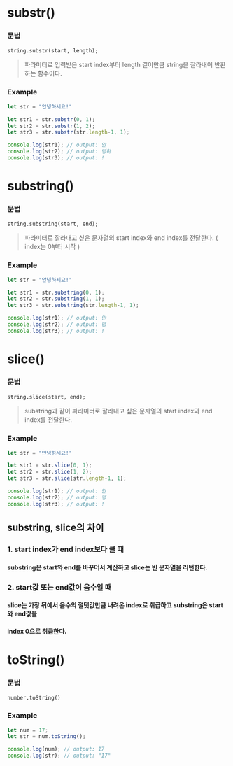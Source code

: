 # substr()
### 문법
`string.substr(start, length);`
> 파라미터로 입력받은 start index부터 length 길이만큼 string을 잘라내어 반환하는 함수이다.
### Example
```js
let str = "안녕하세요!"

let str1 = str.substr(0, 1);
let str2 = str.substr(1, 2);
let str3 = str.substr(str.length-1, 1);

console.log(str1); // output: 안
console.log(str2); // output: 녕하
console.log(str3); // output: !
```

# substring()
### 문법
`string.substring(start, end);`
> 파라미터로 잘라내고 싶은 문자열의 start index와 end index를 전달한다. ( index는 0부터 시작 )
### Example
```js
let str = "안녕하세요!"

let str1 = str.substring(0, 1);
let str2 = str.substring(1, 1);
let str3 = str.substring(str.length-1, 1);

console.log(str1); // output: 안
console.log(str2); // output: 녕
console.log(str3); // output: !
```

# slice()
### 문법
`string.slice(start, end);`
> substring과 같이 파라미터로 잘라내고 싶은 문자열의 start index와 end index를 전달한다.
### Example
```js
let str = "안녕하세요!"

let str1 = str.slice(0, 1);
let str2 = str.slice(1, 2);
let str3 = str.slice(str.length-1, 1);

console.log(str1); // output: 안
console.log(str2); // output: 녕
console.log(str3); // output: !
```

## substring, slice의 차이

### 1. start index가 end index보다 클 때
#### substring은 start와 end를 바꾸어서 계산하고 slice는 빈 문자열을 리턴한다.

### 2. start값 또는 end값이 음수일 때
#### slice는 가장 뒤에서 음수의 절댓값만큼 내려온 index로 취급하고 substring은 start와 end값을
#### index 0으로 취급한다.

# toString()

### 문법
`number.toString()`

### Example
```js
let num = 17;
let str = num.toString();

console.log(num); // output: 17
console.log(str); // output: "17"
```
